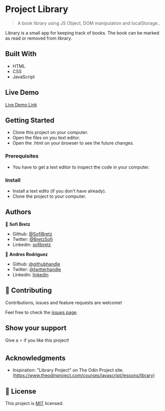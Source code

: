 # Project Library

> A book library using JS Object, DOM manipulation and localStorage..


Library is a small app for keeping track of books. The book can be marked as read or removed from library. 

## Built With

- HTML
- CSS
- JavaScript

## Live Demo

[Live Demo Link](https://.com)


## Getting Started

* Clone this project on your computer.
* Open the files on you text editor.
* Open the .html on your browser to see the future changes.

### Prerequisites

* You have to get a text editor to inspect the code in your computer.

### Install

* Install a text edito (if you don't have already).
* Clone the project to your computer.

## Authors

👤 **Sofi Bretz**

- Github: [@SofiBretz](https://github.com/SofiBretz)
- Twitter: [@BretzSofi](https://twitter.com/BretzSofi)
- Linkedin: [sofibretz](https://www.linkedin.com/in/sofibretz/)

👤 **Andres Rodriguez**

- Github: [@githubhandle](https://github.com/andynarf)
- Twitter: [@twitterhandle]( )
- Linkedin: [linkedin]( )

## 🤝 Contributing

Contributions, issues and feature requests are welcome!

Feel free to check the [issues page](issues/).

## Show your support

Give a ⭐️ if you like this project!

## Acknowledgments

- Inspiration:  "Library Project" on The Odin Project site.(https://www.theodinproject.com/courses/javascript/lessons/library)

## 📝 License

This project is [MIT](lic.url) licensed.
